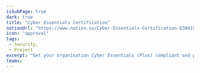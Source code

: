 ```yaml
---
isSubPage: true
dark: true
title: "Cyber Essentials Certification"
notionUrl: "https://www.notion.so/Cyber-Essentials-Certification-b38d19ae842340e3b03389f4bbd5f3ac"
icon: "approval"
tags: 
 - Security,
 - Project
excerpt: "Get your organisation Cyber Essentials (Plus) compliant and protect yourselves against cyber attacks"
teams: 
---
```

